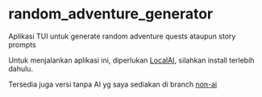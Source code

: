 # random_adventure_generator

Aplikasi TUI untuk generate random adventure quests ataupun story prompts

Untuk menjalankan aplikasi ini, diperlukan [LocalAI](https://localai.io/), silahkan install terlebih dahulu.

Tersedia juga versi tanpa AI yg saya sediakan di branch [non-ai](https://github.com/devactivity/random_adventure_generator/tree/non-ai)
